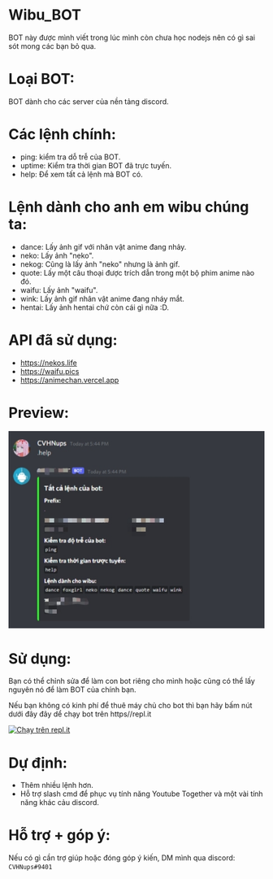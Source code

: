 # Wibu_BOT
BOT này được mình viết trong lúc mình còn chưa học nodejs nên có gì sai sót mong các bạn bỏ qua.

# Loại BOT:
BOT dành cho các server của nền tảng discord.

# Các lệnh chính:
- ping: kiểm tra dỗ trễ của BOT.
- uptime: Kiểm tra thời gian BOT đã trực tuyến.
- help: Để xem tất cả lệnh mà BOT có.


# Lệnh dành cho anh em wibu chúng ta:
- dance: Lấy ảnh gif với nhân vật anime đang nhảy.
- neko: Lấy ảnh "neko".
- nekog: Cũng là lấy ảnh "neko" nhưng là ảnh gif.
- quote: Lấy một câu thoại được trích dẫn trong một bộ phim anime nào đó.
- waifu: Lấy ảnh "waifu".
- wink: Lấy ảnh gif nhân vật anime đang nháy mắt.
- hentai: Lấy ảnh hentai chứ còn cái gì nữa :D.

# API đã sử dụng:
- https://nekos.life
- https://waifu.pics
- https://animechan.vercel.app

# Preview:
![preview](/img/preview.jpg)

# Sử dụng:
Bạn có thể chỉnh sửa để làm con bot riêng cho mình hoặc cũng có thể lấy nguyên nó để làm BOT của chính bạn.

Nếu bạn không có kinh phí để thuê máy chủ cho bot thì bạn hãy bấm nút dưới đây đây dể chạy bot trên https//repl.it

[![Chạy trên repl.it](https://repl.it/badge/github/chuhanh-0704/Wibu_BOT)](https://repl.it/github/chuhanh-0704/Wibu_BOT)
# Dự định:
- Thêm nhiều lệnh hơn.
- Hỗ trợ slash cmd để phục vụ tính năng Youtube Together và một vài tính năng khác cảu discord.


# Hỗ trợ + góp ý:
Nếu có gì cần trợ giúp hoặc đóng góp ý kiến, DM mình qua discord: ```CVHNups#9401```
